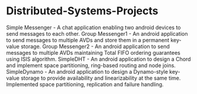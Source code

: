 # Distributed-Systems-Projects
Simple Messenger - A chat application enabling two android devices to send messages to each other.
Group Messenger1 - An android application to send messages to multiple AVDs and store them in a permanent key-value storage.
Group Messenger2 - An android application to send messages to multiple AVDs maintaining Total FIFO ordering guarantees using ISIS algorithm.
SimpleDHT - An android application to design a Chord and implement space partitioning, ring-based routing and node joins.
SimpleDynamo - An android application to design a Dynamo-style key-value storage to provide availability and linearizability at the same time. Implemented space partitioning, replication and failure handling.

